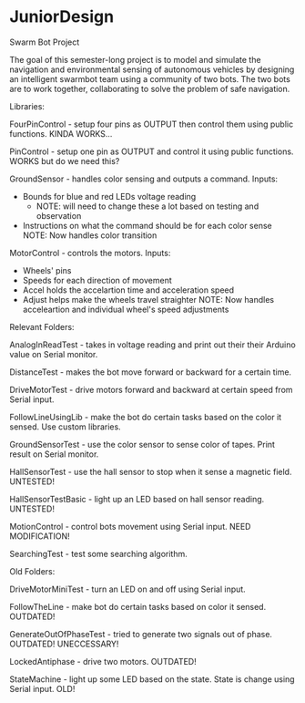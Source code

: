 # JuniorDesign
Swarm Bot Project 

The goal of this semester-long project is to model and simulate the navigation and environmental sensing of autonomous vehicles by designing an intelligent swarmbot
team using a community of two bots. The two bots are to work together, collaborating to solve
the problem of safe navigation.

Libraries:

FourPinControl - setup four pins as OUTPUT then control them using public functions. KINDA WORKS...

PinControl - setup one pin as OUTPUT and control it using public functions. WORKS but do we need this?

GroundSensor - handles color sensing and outputs a command.
  Inputs:
  - Bounds for blue and red LEDs voltage reading
    - NOTE: will need to change these a lot based on testing and observation
  - Instructions on what the command should be for each color sense
  NOTE: Now handles color transition
  
MotorControl - controls the motors.
  Inputs:
  - Wheels' pins
  - Speeds for each direction of movement
  - Accel holds the accelartion time and acceleration speed
  - Adjust helps make the wheels travel straighter
  NOTE: Now handles acceleartion and individual wheel's speed adjustments


Relevant Folders:

AnalogInReadTest - takes in voltage reading and print out their their Arduino value on Serial monitor.

DistanceTest - makes the bot move forward or backward for a certain time.

DriveMotorTest - drive motors forward and backward at certain speed from Serial input.

FollowLineUsingLib - make the bot do certain tasks based on the color it sensed. Use custom libraries.

GroundSensorTest - use the color sensor to sense color of tapes. Print result on Serial monitor.

HallSensorTest - use the hall sensor to stop when it sense a magnetic field. UNTESTED!

HallSensorTestBasic - light up an LED based on hall sensor reading. UNTESTED!

MotionControl - control bots movement using Serial input. NEED MODIFICATION!

SearchingTest - test some searching algorithm.


Old Folders:

DriveMotorMiniTest - turn an LED on and off using Serial input.

FollowTheLine - make bot do certain tasks based on color it sensed. OUTDATED!

GenerateOutOfPhaseTest - tried to generate two signals out of phase. OUTDATED! UNECCESSARY!

LockedAntiphase - drive two motors. OUTDATED!

StateMachine - light up some LED based on the state. State is change using Serial input. OLD!
